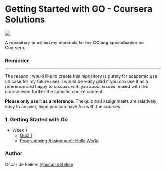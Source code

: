 # Getting Started with GO - Coursera Solutions

![](https://www.vertica.com/wp-content/uploads/2019/07/Golang.png)

A repository to collect my materials for the GOlang specialisation on Coursera.

### Reminder
-------------------
The reason I would like to create this repository is purely for academic use (in case for my future use).
I would be really glad if you can use it as a reference and happy to discuss with you about issues related with the course even further the specific course content.

**Please only use it as a reference**. The quiz and assignments are relatively easy to answer, hope you can have fun with the courses.  


### 1. Getting Started with Go
* Week 1
	* [Quiz 1]()
	* [Programming Assignment: Hello World]()


### Author
Oscar de Felice: [@oscar-defelice](https://github.com/oscar-defelice)
